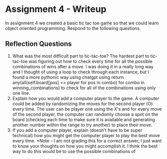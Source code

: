 # Assignment 4 - Writeup

In assignment 4 we created a basic tic tac toe game so that we could learn object oriented programming. Respond to the following questions.

## Reflection Questions

1. What was the most difficult part to tic-tac-toe?
The hardest part to tic-tac-toe was figuring out how to check every time for all the possible combinations of wins after a move. I was doing it in a really long way and I thought of using a loop to check through each instance, but I found a more pythonic way using chatgpt using return any(all(self.board[pos] == player for pos in combo) for combo in winning_combinations) to check for all of the combinations using only one line. 
2. Explain how you would add a computer player to the game.
A computer could be added by randomizing the moves for the second player (O) every time. The user can be player one using the X's and for every move of the second player, the computer can randomly choose a spot on the board (checking each time to make sure it is available and generating another number within the range to try another) to place their move. 
3. If you add a computer player, explain (doesn't have to be super technical) how you might get the computer player to play the best move every time. *Note - I am not grading this for a correct answer, I just want to know your thoughts on how you might accomplish it.
I think the best way to do this would be to use the possible combinations of 